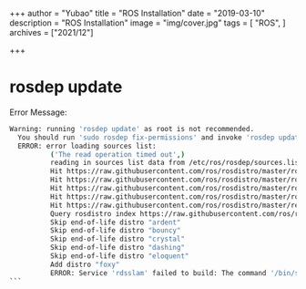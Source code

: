 +++
author = "Yubao"
title = "ROS Installation"
date = "2019-03-10"
description = "ROS Installation"
image = "img/cover.jpg"
tags = [
    "ROS",
]
archives = ["2021/12"]

+++



# rosdep update

Error Message:

````sh
Warning: running 'rosdep update' as root is not recommended.
  You should run 'sudo rosdep fix-permissions' and invoke 'rosdep update' again without sudo.
  ERROR: error loading sources list:
          ('The read operation timed out',)
          reading in sources list data from /etc/ros/rosdep/sources.list.d
          Hit https://raw.githubusercontent.com/ros/rosdistro/master/rosdep/osx-homebrew.yaml
          Hit https://raw.githubusercontent.com/ros/rosdistro/master/rosdep/base.yaml
          Hit https://raw.githubusercontent.com/ros/rosdistro/master/rosdep/python.yaml
          Hit https://raw.githubusercontent.com/ros/rosdistro/master/rosdep/ruby.yaml
          Hit https://raw.githubusercontent.com/ros/rosdistro/master/releases/fuerte.yaml
          Query rosdistro index https://raw.githubusercontent.com/ros/rosdistro/master/index-v4.yaml
          Skip end-of-life distro "ardent"
          Skip end-of-life distro "bouncy"
          Skip end-of-life distro "crystal"
          Skip end-of-life distro "dashing"
          Skip end-of-life distro "eloquent"
          Add distro "foxy"
          ERROR: Service 'rdsslam' failed to build: The command '/bin/sh -c rosdep update' returned a non-zero code: 1
```

